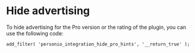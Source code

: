# Hide advertising

To hide advertising for the Pro version or the rating of the plugin, you can use the following code:

```
add_filter( 'personio_integration_hide_pro_hints', '__return_true' );
```
